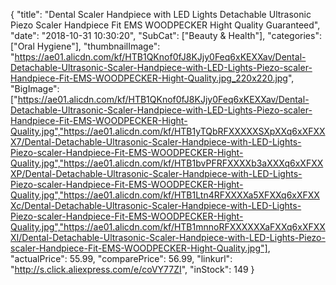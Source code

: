 {
	"title": "Dental Scaler Handpiece with LED Lights Detachable Ultrasonic Piezo Scaler Handpiece Fit EMS WOODPECKER Hight Quality Guaranteed",
	"date": "2018-10-31 10:30:20",
	"SubCat": ["Beauty & Health"],
	"categories": ["Oral Hygiene"],
	"thumbnailImage": "https://ae01.alicdn.com/kf/HTB1QKnof0fJ8KJjy0Feq6xKEXXav/Dental-Detachable-Ultrasonic-Scaler-Handpiece-with-LED-Lights-Piezo-scaler-Handpiece-Fit-EMS-WOODPECKER-Hight-Quality.jpg_220x220.jpg",
	"BigImage": ["https://ae01.alicdn.com/kf/HTB1QKnof0fJ8KJjy0Feq6xKEXXav/Dental-Detachable-Ultrasonic-Scaler-Handpiece-with-LED-Lights-Piezo-scaler-Handpiece-Fit-EMS-WOODPECKER-Hight-Quality.jpg","https://ae01.alicdn.com/kf/HTB1yTQbRFXXXXXSXpXXq6xXFXXX7/Dental-Detachable-Ultrasonic-Scaler-Handpiece-with-LED-Lights-Piezo-scaler-Handpiece-Fit-EMS-WOODPECKER-Hight-Quality.jpg","https://ae01.alicdn.com/kf/HTB1bvPFRFXXXXb3aXXXq6xXFXXXP/Dental-Detachable-Ultrasonic-Scaler-Handpiece-with-LED-Lights-Piezo-scaler-Handpiece-Fit-EMS-WOODPECKER-Hight-Quality.jpg","https://ae01.alicdn.com/kf/HTB1Ltn4RFXXXXa5XFXXq6xXFXXXc/Dental-Detachable-Ultrasonic-Scaler-Handpiece-with-LED-Lights-Piezo-scaler-Handpiece-Fit-EMS-WOODPECKER-Hight-Quality.jpg","https://ae01.alicdn.com/kf/HTB1mnnoRFXXXXXXaFXXq6xXFXXXI/Dental-Detachable-Ultrasonic-Scaler-Handpiece-with-LED-Lights-Piezo-scaler-Handpiece-Fit-EMS-WOODPECKER-Hight-Quality.jpg"],
	"actualPrice": 55.99,
	"comparePrice": 56.99,
	"linkurl": "http://s.click.aliexpress.com/e/coVY77ZI",
	"inStock": 149
}
